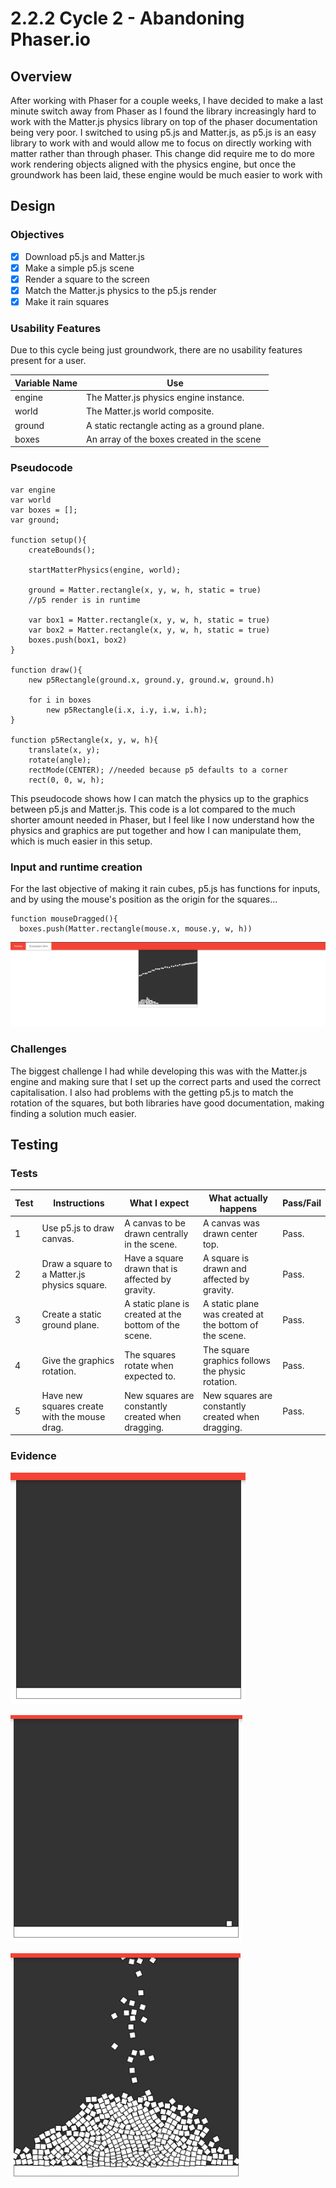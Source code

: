 # 2.2.2 Cycle 2 - Abandoning Phaser.io

## Overview

After working with Phaser for a couple weeks, I have decided to make a last minute switch away from Phaser as I found the library increasingly hard to work with the Matter.js physics library on top of the phaser documentation being very poor. I switched to using p5.js and Matter.js, as p5.js is an easy library to work with and would allow me to focus on directly working with matter rather than through phaser. This change did require me to do more work rendering objects aligned with the physics engine, but once the groundwork has been laid, these engine would be much easier to work with

## Design

### Objectives&#x20;

* [x] Download p5.js and Matter.js
* [x] Make a simple p5.js scene
* [x] Render a square to the screen
* [x] Match the Matter.js physics to the p5.js render
* [x] Make it rain squares

### Usability Features

Due to this cycle being just groundwork, there are no usability features present for a user.

| Variable Name | Use                                          |
| ------------- | -------------------------------------------- |
| engine        | The Matter.js physics engine instance.       |
| world         | The Matter.js world composite.               |
| ground        | A static rectangle acting as a ground plane. |
| boxes         | An array of the boxes created in the scene   |

### Pseudocode

```
var engine
var world
var boxes = [];
var ground;

function setup(){
    createBounds();
    
    startMatterPhysics(engine, world);
    
    ground = Matter.rectangle(x, y, w, h, static = true)
    //p5 render is in runtime
    
    var box1 = Matter.rectangle(x, y, w, h, static = true)
    var box2 = Matter.rectangle(x, y, w, h, static = true)
    boxes.push(box1, box2)
}

function draw(){   
    new p5Rectangle(ground.x, ground.y, ground.w, ground.h)
    
    for i in boxes
        new p5Rectangle(i.x, i.y, i.w, i.h);
}

function p5Rectangle(x, y, w, h){
    translate(x, y);
    rotate(angle);
    rectMode(CENTER); //needed because p5 defaults to a corner
    rect(0, 0, w, h);
```

This pseudocode shows how I can match the physics up to the graphics between p5.js and Matter.js. This code is a lot compared to the much shorter amount needed in Phaser, but I feel like I now understand how the physics and graphics are put together and how I can manipulate them, which is much easier in this setup.

### Input and runtime creation

For the last objective of making it rain cubes, p5.js has functions for inputs, and by using the mouse's position as the origin for the squares...

```
function mouseDragged(){
  boxes.push(Matter.rectangle(mouse.x, mouse.y, w, h))
```

![Falling squares](<../.gitbook/assets/image (3) (2).png>)

### Challenges

The biggest challenge I had while developing this was with the Matter.js engine and making sure that I set up the correct parts and used the correct capitalisation. I also had problems with the getting p5.js to match the rotation of the squares, but both libraries have good documentation, making finding a solution much easier.

## Testing

### Tests

| Test | Instructions                                 | What I expect                                         | What actually happens                                  | Pass/Fail |
| ---- | -------------------------------------------- | ----------------------------------------------------- | ------------------------------------------------------ | --------- |
| 1    | Use p5.js to draw canvas.                    | A canvas to be drawn centrally in the scene.          | A canvas was drawn center top.                         | Pass.     |
| 2    | Draw a square to a Matter.js physics square. | Have a square drawn that is affected by gravity.      | A square is drawn and affected by gravity.             | Pass.     |
| 3    | Create a static ground plane.                | A static plane is created at the bottom of the scene. | A static plane was created at the bottom of the scene. | Pass.     |
| 4    | Give the graphics rotation.                  | The squares rotate when expected to.                  | The square graphics follows the physic rotation.       | Pass.     |
| 5    | Have new squares create with the mouse drag. | New squares are constantly created when dragging.     | New squares are constantly created when dragging.      | Pass.     |

### Evidence

![Ground plane in an empty scene.](<../.gitbook/assets/image (7) (1) (2).png>)

![Single square rendered with physics.](<../.gitbook/assets/image (2) (1) (2).png>)

![Raining squares (mouse is above scene view)](<../.gitbook/assets/image (4) (1) (2).png>)
